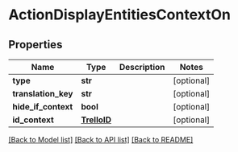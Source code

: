 # ActionDisplayEntitiesContextOn

## Properties
Name | Type | Description | Notes
------------ | ------------- | ------------- | -------------
**type** | **str** |  | [optional] 
**translation_key** | **str** |  | [optional] 
**hide_if_context** | **bool** |  | [optional] 
**id_context** | [**TrelloID**](TrelloID.md) |  | [optional] 

[[Back to Model list]](../README.md#documentation-for-models) [[Back to API list]](../README.md#documentation-for-api-endpoints) [[Back to README]](../README.md)

